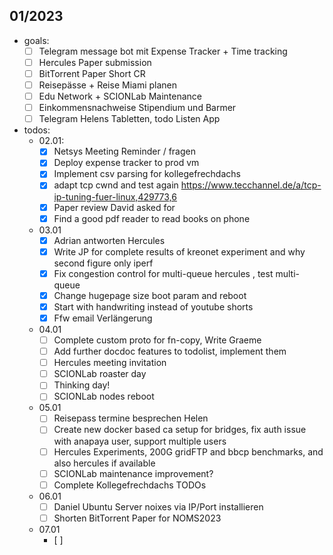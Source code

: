 ## 01/2023
- goals:
    - [ ] Telegram message bot mit Expense Tracker + Time tracking
    - [ ] Hercules Paper submission
    - [ ] BitTorrent Paper Short CR
    - [ ] Reisepässe + Reise Miami planen
    - [ ] Edu Network + SCIONLab Maintenance
    - [ ] Einkommensnachweise Stipendium und Barmer 
    - [ ] Telegram Helens Tabletten, todo Listen App 
- todos:   
    - 02.01:
        - [x] Netsys Meeting Reminder / fragen
        - [x] Deploy expense tracker  to prod vm
        - [x] Implement csv parsing for kollegefrechdachs
        - [x] adapt tcp cwnd and test again https://www.tecchannel.de/a/tcp-ip-tuning-fuer-linux,429773,6
        - [x] Paper review David asked for
        - [x] Find a good pdf reader to read books on phone
    - 03.01
        - [x] Adrian antworten Hercules
        - [x] Write JP for complete results of kreonet experiment and why second figure only iperf
        - [x] Fix congestion control for multi-queue hercules , test multi-queue 
        - [x] Change hugepage size boot param and reboot
        - [x] Start with handwriting instead of youtube shorts
        - [x] Ffw email Verlängerung 
    - 04.01
        - [ ] Complete custom proto for fn-copy, Write Graeme
        - [ ] Add further docdoc features to todolist, implement them
        - [ ] Hercules meeting invitation
        - [ ] SCIONLab roaster day
        - [ ] Thinking day!
        - [ ] SCIONLab nodes reboot
    - 05.01
        - [ ] Reisepass termine besprechen Helen
        - [ ] Create new docker based ca setup for bridges, fix auth issue with anapaya user, support multiple users
        - [ ] Hercules Experiments, 200G gridFTP and bbcp benchmarks, and also hercules if available
        - [ ] SCIONLab maintenance improvement?
        - [ ] Complete Kollegefrechdachs TODOs
    - 06.01
        - [ ] Daniel Ubuntu Server noixes via IP/Port installieren
        - [ ] Shorten BitTorrent Paper for NOMS2023
    - 07.01
        - [ ] 
